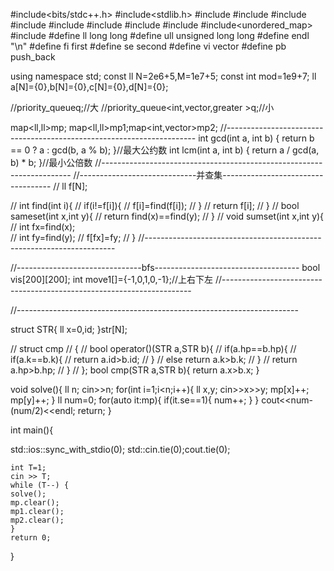 #include<bits/stdc++.h>
#include<stdlib.h>
#include<string>
#include<algorithm>
#include<map>
#include<stack>
#include<queue>
#include<deque>
#include<numeric>
#include<vector>
#include<unordered_map>
#include<climits> 
#define ll long long
#define ull unsigned long long
#define endl "\n" 
#define fi first
#define se second
#define vi vector
#define pb push_back

using namespace std;
const ll N=2e6+5,M=1e7+5;
const int mod=1e9+7;
ll a[N]={0},b[N]={0},c[N]={0},d[N]={0};


//priority_queue<ll>q;//大
//priority_queue<int,vector<int>,greater<int> >q;//小

map<ll,ll>mp; map<ll,ll>mp1;map<int,vector<int>>mp2;
//----------------------------------------------------------------------
int gcd(int a, int b) {
    return b == 0 ? a : gcd(b, a % b);
    }//最大公约数
int lcm(int a, int b) {
    return a / gcd(a, b) * b;
    }//最小公倍数
//----------------------------------------------------------------------
//-----------------------------并查集-----------------------------------
// ll f[N];

// int find(int i){
//    if(i!=f[i]){
//    	f[i]=find(f[i]);
//    }
//    return f[i];
// }
// bool sameset(int x,int y){
//     return find(x)==find(y);
// }
// void sumset(int x,int y){
//  int fx=find(x);     
//  int fy=find(y);
//   f[fx]=fy;
// }
//----------------------------------------------------------------------

//-------------------------------bfs------------------------------------
bool vis[200][200];
int move1[]={-1,0,1,0,-1};//上右下左
//----------------------------------------------------------------------

//----------------------------------------------------------------------

struct STR{
    ll x=0,id;
}str[N];

// struct cmp
// {
//     bool operator()(STR a,STR b){
//         if(a.hp==b.hp){
//             if(a.k==b.k){
//                 return a.id>b.id;
//             }
//             else return a.k>b.k;
//         }
//         return a.hp>b.hp;
//     }
// };
bool cmp(STR a,STR b){
    return a.x>b.x;
}



void solve(){
    ll n;
    cin>>n;
    for(int i=1;i<n;i++){
        ll x,y;
        cin>>x>>y;
        mp[x]++;
        mp[y]++;
    }
    ll num=0;
    for(auto it:mp){
       if(it.se==1){
        num++;
       }
    }
    cout<<num-(num/2)<<endl;
     return;
}



int main(){ 
	
  std::ios::sync_with_stdio(0);
  std::cin.tie(0);cout.tie(0);

	
    int T=1;
    cin >> T;
    while (T--) {
	solve();
    mp.clear();
    mp1.clear();
    mp2.clear();
    }
    return 0;
}